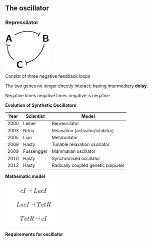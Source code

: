 ## The oscillator

### Repressilator

![Oscillator](https://github.com/GreshnovaSasha/SynBio/blob/master/Oscillator.png)

Consist of three negative feedback loops

The two genes no longer directly interact; having intermediary **delay**. 

Negative times negative times negative is negative

**Evolution of Synthetic Oscillators**

|Year |Scientist   |Model                               |
|-----|------------|------------------------------------|
|2000 | Leiber     |Repressilator                       |
|2003 | Nifna      | Relaxation (activator/inhibitor)   |
|2005 | Liao       | Metabollator                       |
|2009 | Hasty      | Tunable relaxation oscillator      |
|2009 | Fussengger | Mammalian oscillator               |
|2010 | Hasty      | Synchronised oscillator            |
|2012 | Hasty      | Radically coupled genetic biopixels|

**Mathematic model**

![oscillator_scheme](https://github.com/GreshnovaSasha/SynBio/blob/master/repressilator.png)

**Requirements for oscillator**


